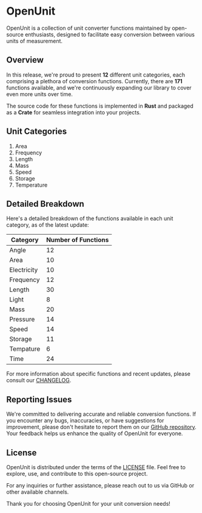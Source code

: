 # OpenUnit

OpenUnit is a collection of unit converter functions maintained by open-source enthusiasts, designed to facilitate easy conversion between various units of measurement.

## Overview

In this release, we're proud to present **12** different unit categories, each comprising a plethora of conversion functions. Currently, there are **171** functions available, and we're continuously expanding our library to cover even more units over time.

The source code for these functions is implemented in **Rust** and packaged as a **Crate** for seamless integration into your projects.

## Unit Categories

1. Area
2. Frequency
3. Length
4. Mass
5. Speed
6. Storage
7. Temperature

## Detailed Breakdown

Here's a detailed breakdown of the functions available in each unit category, as of the latest update:

|  Category    | Number of Functions |
|--------------|---------------------|
| Angle        | 12                  |
| Area         | 10                  |
| Electricity  | 10                  |
| Frequency    | 12                  |
| Length       | 30                  |
| Light        |  8                  |
| Mass         | 20                  |
| Pressure     | 14                  |
| Speed        | 14                  |
| Storage      | 11                  |
| Tempature    |  6                  |
| Time         | 24                  |

For more information about specific functions and recent updates, please consult our [CHANGELOG](./CHANGELOG.md).

## Reporting Issues

We're committed to delivering accurate and reliable conversion functions. If you encounter any bugs, inaccuracies, or have suggestions for improvement, please don't hesitate to report them on our [GitHub repository](https://github.com/kadircelkx/openunit/issues). Your feedback helps us enhance the quality of OpenUnit for everyone.

## License

OpenUnit is distributed under the terms of the [LICENSE](./LICENSE) file. Feel free to explore, use, and contribute to this open-source project.

For any inquiries or further assistance, please reach out to us via GitHub or other available channels.

Thank you for choosing OpenUnit for your unit conversion needs!